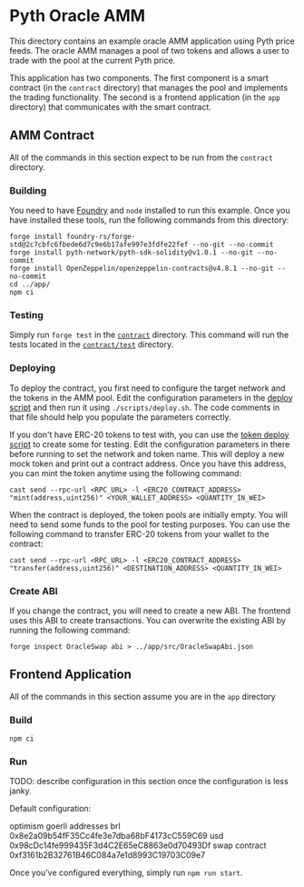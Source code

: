 # Pyth Oracle AMM

This directory contains an example oracle AMM application using Pyth price feeds.
The oracle AMM manages a pool of two tokens and allows a user to trade with the pool at the current Pyth price.

This application has two components. The first component is a smart contract (in the `contract` directory) that manages the pool and implements the trading functionality.
The second is a frontend application (in the `app` directory) that communicates with the smart contract.

## AMM Contract

All of the commands in this section expect to be run from the `contract` directory.

### Building 

You need to have [Foundry](https://getfoundry.sh/) and `node` installed to run this example.
Once you have installed these tools, run the following commands from this directory: 

```
forge install foundry-rs/forge-std@2c7cbfc6fbede6d7c9e6b17afe997e3fdfe22fef --no-git --no-commit
forge install pyth-network/pyth-sdk-solidity@v1.0.1 --no-git --no-commit
forge install OpenZeppelin/openzeppelin-contracts@v4.8.1 --no-git --no-commit
cd ../app/
npm ci
```

### Testing 

Simply run `forge test` in the [`contract`](./contract) directory. This command will run the
tests located in the [`contract/test`](./contract/test) directory.

### Deploying

To deploy the contract, you first need to configure the target network and the tokens in the AMM pool. 
Edit the configuration parameters in the [deploy script](./scripts/deploy.sh) and then run it using `./scripts/deploy.sh`. 
The code comments in that file should help you populate the parameters correctly.

If you don't have ERC-20 tokens to test with, you can use the [token deploy script](./script/deploy_token.sh) to create some for testing.
Edit the configuration parameters in there before running to set the network and token name.
This will deploy a new mock token and print out a contract address.
Once you have this address, you can mint the token anytime using the following command:

```
cast send --rpc-url <RPC_URL> -l <ERC20_CONTRACT_ADDRESS> "mint(address,uint256)" <YOUR_WALLET_ADDRESS> <QUANTITY_IN_WEI>
```

When the contract is deployed, the token pools are initially empty.
You will need to send some funds to the pool for testing purposes.
You can use the following command to transfer ERC-20 tokens from your wallet to the contract:

```
cast send --rpc-url <RPC_URL> -l <ERC20_CONTRACT_ADDRESS> "transfer(address,uint256)" <DESTINATION_ADDRESS> <QUANTITY_IN_WEI>
```

### Create ABI

If you change the contract, you will need to create a new ABI.
The frontend uses this ABI to create transactions. 
You can overwrite the existing ABI by running the following command: 

```
forge inspect OracleSwap abi > ../app/src/OracleSwapAbi.json
```

## Frontend Application

All of the commands in this section assume you are in the `app` directory

### Build

```npm ci```

### Run

TODO: describe configuration in this section once the configuration is less janky.

Default configuration:

optimism goerli addresses
brl 0x8e2a09b54fF35Cc4fe3e7dba68bF4173cC559C69
usd 0x98cDc14fe999435F3d4C2E65eC8863e0d70493Df
swap contract 0xf3161b2B32761B46C084a7e1d8993C19703C09e7


Once you've configured everything, simply run `npm run start`.